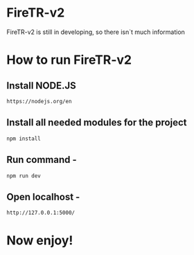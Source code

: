 # FireTR-v2

FireTR-v2 is still in developing, so there isn`t much information

# How to run FireTR-v2

## Install NODE.JS

`https://nodejs.org/en`

## Install all needed modules for the project

`npm install`

## Run command -

`npm run dev`

## Open localhost - 

`http://127.0.0.1:5000/`

# Now enjoy!
